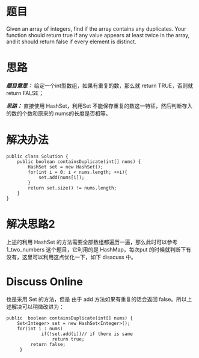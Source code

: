 # 题目

Given an array of integers, find if the array contains any duplicates. Your function should return true if any value appears at least twice in the array, and it should return false if every element is distinct.

# 思路

***题目意思：*** 给定一个int型数组，如果有重复的数，那么就 return TRUE，否则就return FALSE；

***思路：*** 直接使用 HashSet，利用Set 不能保存重复的数这一特征，然后判断存入的数的个数和原来的 nums的长度是否相等。

# 解决办法

```
public class Solution {
    public boolean containsDuplicate(int[] nums) {
        HashSet set = new HashSet();
        for(int i = 0; i < nums.length; ++i){
            set.add(nums[i]);
        }
        return set.size() != nums.length;
    }
}
```

# 解决思路2

上述的利用 HashSet 的方法需要全部数组都遍历一遍，那么此时可以参考 1_two_numbers 这个题目，它利用的是 HashMap，每次put 的时候就判断下有没有，这里可以利用这点优化一下，如下 disscuss 中。

# Discuss Online

也是采用 Set 的方法，但是 由于 add 方法如果有重复的话会返回 false。所以上述解决可以稍微改进为：

```
public  boolean containsDuplicate(int[] nums) {
	Set<Integer> set = new HashSet<Integer>();
    for(int i : nums)
             if(!set.add(i))// if there is same
                 return true; 
         return false;
     }
```





